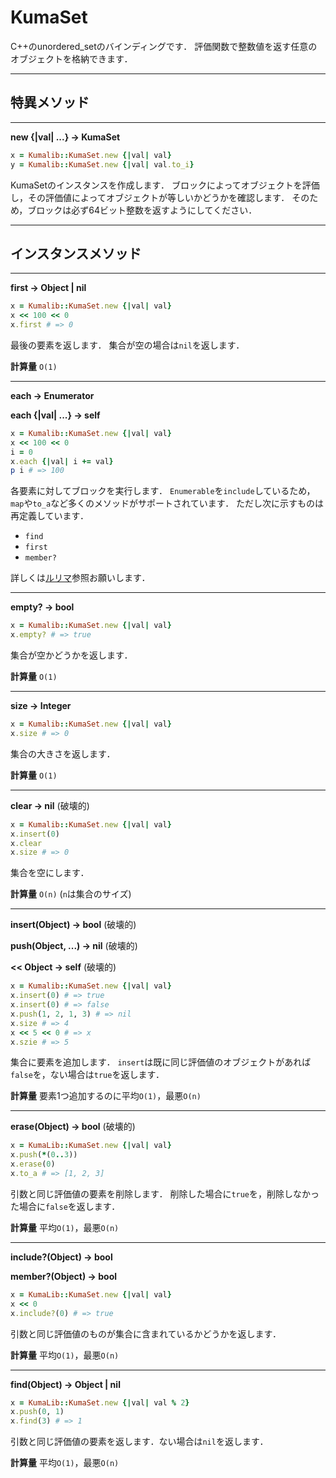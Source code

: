 # KumaSet

C++のunordered_setのバインディングです．
評価関数で整数値を返す任意のオブジェクトを格納できます．

___
## 特異メソッド
___

**new {|val| ...} -> KumaSet**
```ruby
x = Kumalib::KumaSet.new {|val| val}
y = Kumalib::KumaSet.new {|val| val.to_i}
```
KumaSetのインスタンスを作成します．
ブロックによってオブジェクトを評価し，その評価値によってオブジェクトが等しいかどうかを確認します．
そのため，ブロックは必ず64ビット整数を返すようにしてください．
___
## インスタンスメソッド
___

**first -> Object | nil**
```ruby
x = Kumalib::KumaSet.new {|val| val}
x << 100 << 0
x.first # => 0
```
最後の要素を返します．
集合が空の場合は`nil`を返します．

**計算量** `O(1)`
___

**each -> Enumerator**

**each {|val| ...} -> self**
```ruby
x = Kumalib::KumaSet.new {|val| val}
x << 100 << 0
i = 0
x.each {|val| i += val}
p i # => 100
```
各要素に対してブロックを実行します．
`Enumerable`を`include`しているため，`map`や`to_a`など多くのメソッドがサポートされています．
ただし次に示すものは再定義しています．
* `find`
* `first`
* `member?`

詳しくは[ルリマ](https://docs.ruby-lang.org/ja/latest/class/Enumerable.html)参照お願いします．
___

**empty? -> bool**
```ruby
x = Kumalib::KumaSet.new {|val| val}
x.empty? # => true
```
集合が空かどうかを返します．

**計算量** `O(1)`
___

**size -> Integer**
```ruby
x = Kumalib::KumaSet.new {|val| val}
x.size # => 0
```
集合の大きさを返します．

**計算量** `O(1)`
___

**clear -> nil** (破壊的)
```ruby
x = Kumalib::KumaSet.new {|val| val}
x.insert(0)
x.clear
x.size # => 0
```
集合を空にします．

**計算量** `O(n)` (`n`は集合のサイズ)
___

**insert(Object) -> bool** (破壊的)

**push(Object, ...) -> nil** (破壊的)

**<< Object -> self** (破壊的)
```ruby
x = Kumalib::KumaSet.new {|val| val}
x.insert(0) # => true
x.insert(0) # => false
x.push(1, 2, 1, 3) # => nil
x.size # => 4
x << 5 << 0 # => x
x.szie # => 5
```
集合に要素を追加します．
`insert`は既に同じ評価値のオブジェクトがあれば`false`を，ない場合は`true`を返します．

**計算量** 要素1つ追加するのに平均`O(1)`，最悪`O(n)`
___

**erase(Object) -> bool** (破壊的)
```ruby
x = KumaLib::KumaSet.new {|val| val}
x.push(*(0..3))
x.erase(0)
x.to_a # => [1, 2, 3]
```
引数と同じ評価値の要素を削除します．
削除した場合に`true`を，削除しなかった場合に`false`を返します．

**計算量** 平均`O(1)`，最悪`O(n)`
___

**include?(Object) -> bool**

**member?(Object) -> bool**
```ruby
x = KumaLib::KumaSet.new {|val| val}
x << 0
x.include?(0) # => true
```
引数と同じ評価値のものが集合に含まれているかどうかを返します．

**計算量** 平均`O(1)`，最悪`O(n)`
___

**find(Object) -> Object | nil**
```ruby
x = KumaLib::KumaSet.new {|val| val % 2}
x.push(0, 1)
x.find(3) # => 1
```
引数と同じ評価値の要素を返します．ない場合は`nil`を返します．

**計算量** 平均`O(1)`，最悪`O(n)`